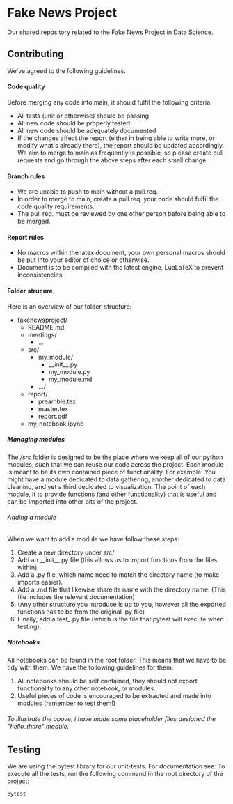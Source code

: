 # Fake News Project
Our shared repository related to the Fake News Project in Data Science.

## Contributing
We've agreed to the following guidelines.
#### Code quality
Before merging any code into main, it should fulfil the following criteria:
* All tests (unit or otherwise) should be passing
* All new code should be properly tested
* All new code should be adequately documented
* If the changes affect the report (either in being able to write more, or modify what's already there), the report should be updated accordingly.
We aim to merge to main as frequently is possible, so please create pull requests and go through the above steps after each small change.

#### Branch rules
* We are unable to push to main without a pull req.
* In order to merge to main, create a pull req. your code should fulfil the code quality requirements.
* The pull req. must be reviewed by one other person before being able to be merged.

#### Report rules
* No macros within the latex document, your own personal macros should be put into your editor of choice or otherwise.
* Document is to be compiled with the latest engine, LuaLaTeX to prevent inconsistencies.

#### Folder strucure
Here is an overview of our folder-structure:
* fakenewsproject/
  * README.md
  * meetings/
    * ...
  * src/
    * my_module/
      * \_\_init\_\_.py
      * my_module.py
      * my_module.md
    * .../
  * report/
    * preamble.tex
    * master.tex
    * report.pdf
  * my_notebook.ipynb

##### Managing modules 
The */src* folder is designed to be the place where we keep all of our python modules, such that we can reuse our code across the project.
Each module is meant to be its own contained piece of functionality. For example: You might have a module dedicated to
data gathering, another dedicated to data cleaning, and yet a third dedicated to visualization. The point of each module,
it to provide functions (and other functionality) that is useful and can be imported into other bits of the project.

###### Adding a module
When we want to add a module we have follow these steps:
1. Create a new directory under src/
2. Add an \_\_init\_\_.py file (this allows us to import functions from the files within).
3. Add a .py file, which name need to match the directory name (to make imports easier).
4. Add a .md file that likewise share its name with the directory name. (This file includes the relevant documentation)
5. (Any other structure you introduce is up to you, however all the exported functions has to be from the original .py file)
6. Finally, add a test_<yourmodule>.py file (which is the file that pytest will execute when testing).

##### Notebooks
All notebooks can be found in the root folder. This means that we have to be tidy with them. We have the following guidelines for them:
1. All notebooks should be self contained, they should not export functionality to any other notebook, or modules.
2. Useful pieces of code is encouraged to be extracted and made into modules (remember to test them!)

###### To illustrate the above, i have made some placeholder files designed the "hello_there" module.
## Testing
We are using the pytest library for our unit-tests. For documentation see: 
To execute all the tests, run the following command in the root directory of the project:
```
pytest
```

